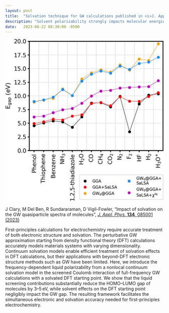 ```yaml
---
layout: post
title:  "Solvation technique for GW calculations published in <i>J. App. Phys.</i>"
description: "Solvent polarizability strongly impacts molecular energies at the GW level."
date:   2023-08-22 08:30:00 -0500
---
```


<p style="text-align: center;">
<img alt="Solvated GW" src="/images/news/SolvatedGW.jpg"/>
</p>

J Clary, M Del Ben, R Sundararaman, D Vigil-Fowler,
&ldquo;Impact of solvation on the GW quasiparticle spectra of molecules&rdquo;,
<a href="https://doi.org/10.1063/5.0160173"><i>J. Appl. Phys.</i> <b>134</b>, 085001 (2023)</a>

First-principles calculations for electrochemistry require accurate treatment of both electronic structure and solvation. The perturbative GW approximation starting from density functional theory (DFT) calculations accurately models materials systems with varying dimensionality. Continuum solvation models enable efficient treatment of solvation effects in DFT calculations, but their applications with beyond-DFT electronic structure methods such as GW have been limited. Here, we introduce the frequency-dependent liquid polarizability from a nonlocal continuum solvation model in the screened Coulomb interaction of full-frequency GW calculations with a solvated DFT starting point. We show that the liquid screening contributions substantially reduce the HOMO–LUMO gap of molecules by 3–5 eV, while solvent effects on the DFT starting point negligibly impact the GW gap. The resulting framework facilitates the simultaneous electronic and solvation accuracy needed for first-principles electrochemistry.
